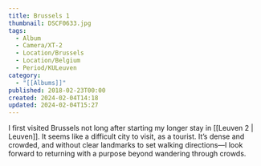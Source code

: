 ```yaml
---
title: Brussels 1
thumbnail: DSCF0633.jpg
tags:
  - Album
  - Camera/XT-2
  - Location/Brussels
  - Location/Belgium
  - Period/KULeuven
category:
  - "[[Albums]]"
published: 2018-02-23T00:00
created: 2024-02-04T14:18
updated: 2024-02-04T15:27
---
```

I first visited Brussels not long after starting my longer stay in [[Leuven 2 | Leuven]]. It seems like a difficult city to visit, as a tourist. It’s dense and crowded, and without clear landmarks to set walking directions—I look forward to returning with a purpose beyond wandering through crowds.
